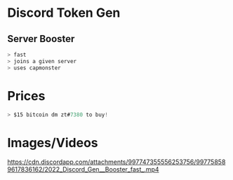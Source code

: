 # Discord Token Gen
## Server Booster
```js
> fast
> joins a given server
> uses capmonster
```
# Prices
```js
> $15 bitcoin dm zt#7380 to buy!
```
# Images/Videos

https://cdn.discordapp.com/attachments/997747355556253756/997758589617836162/2022_Discord_Gen__Booster_fast_.mp4

